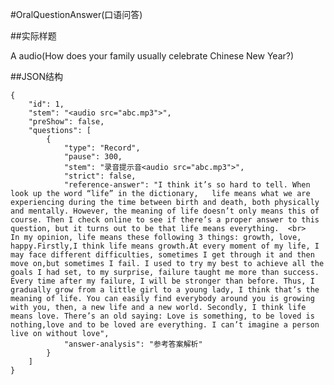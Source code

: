 #OralQuestionAnswer(口语问答)

##实际样题

A audio(How does your family usually celebrate Chinese New Year?)

##JSON结构

	{
		"id": 1,						
		"stem": "<audio src="abc.mp3">",  
		"preShow": false,                                                                                       
		"questions": [
			{
				"type": "Record",
				"pause": 300,	
				"stem": "录音提示音<audio src="abc.mp3">",		
				"strict": false,
				"reference-answer": "I think it’s so hard to tell. When look up the word “life” in the dictionary,   life means what we are experiencing during the time between birth and death, both physically and mentally. However, the meaning of life doesn’t only means this of course. Then I check online to see if there’s a proper answer to this question, but it turns out to be that life means everything.  <br>    In my opinion, life means these following 3 things: growth, love, happy.Firstly,I think life means growth.At every moment of my life, I may face different difficulties, sometimes I get through it and then move on,but sometimes I fail. I used to try my best to achieve all the goals I had set, to my surprise, failure taught me more than success. Every time after my failure, I will be stronger than before. Thus, I gradually grow from a little girl to a young lady, I think that’s the meaning of life. You can easily find everybody around you is growing with you, then, a new life and a new world. Secondly, I think life means love. There’s an old saying: Love is something, to be loved is nothing,love and to be loved are everything. I can’t imagine a person live on without love",		
				"answer-analysis": "参考答案解析"
			}
		]
	}
